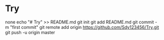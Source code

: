 # Try
none
echo "# Try" >> README.md
git init
git add README.md
git commit -m "first commit"
git remote add origin https://github.com/Sdy123456/Try.git
git push -u origin master
